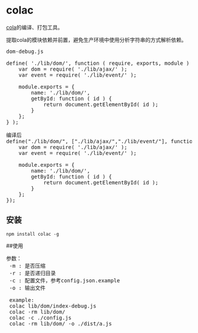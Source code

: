 # colac
[cola](https://github.com/xwcoder/cola)的编译、打包工具。

提取cola的模块依赖并前置，避免生产环境中使用分析字符串的方式解析依赖。

<pre>
dom-debug.js

define( './lib/dom/', function ( require, exports, module ) {
    var dom = require( './lib/ajax/' );
    var event = require( './lib/event/' );

    module.exports = {
        name: './lib/dom/',
        getById: function ( id ) {
            return document.getElementById( id );
        }
    };
} );

编译后
define("./lib/dom/", ["./lib/ajax/","./lib/event/"], function ( require, exports, module ) {
    var dom = require( './lib/ajax/' );
    var event = require( './lib/event/' );

    module.exports = {
        name: './lib/dom/',
        getById: function ( id ) {
            return document.getElementById( id );
        }
    };
});
</pre>

## 安装
<code>npm install colac -g</code>

##使用
<pre>
参数：
 -m : 是否压缩
 -r : 是否递归目录
 -c : 配置文件，参考config.json.example
 -o : 输出文件
 
 example:
 colac lib/dom/index-debug.js
 colac -rm lib/dom/
 colac -c ./config.js
 colac -rm lib/dom/ -o ./dist/a.js
</pre>
